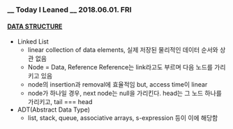 ### __ Today I Leaned __ 2018.06.01. FRI

#### **<u>DATA STRUCTURE</u>**

* Linked List
  - linear collection of data elements, 실제 저장된 물리적인 데이터 순서와 상관 없음
  - Node = Data, Reference
    Reference는 link라고도 부르며 다음 노드를 가리키고 있음
  - node의 insertion과 removal에 효율적임
    but, access time이 linear
  - node가 하나일 경우, next node는 null을 가리킨다.
    head는 그 노드 하나를 가리키고, tail === head
* ADT(Abstract Data Type)
  - list, stack, queue, associative arrays, s-expression 등이 이에 해당함

